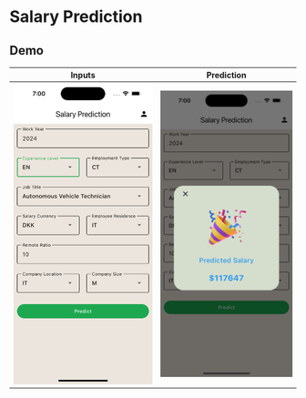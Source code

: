 # Salary Prediction

## Demo

|                 Inputs                  |                Prediction                 |
| :-------------------------------------: | :---------------------------------------: |
| <img src="demo/home.png" width="328" /> | <img src="demo/output.png" width="300" /> |
